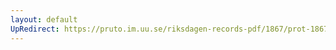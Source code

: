 ```yaml
---
layout: default
UpRedirect: https://pruto.im.uu.se/riksdagen-records-pdf/1867/prot-1867--fk--417/prot-1867--fk--417_015.pdf
---
```

